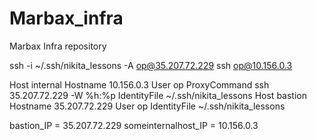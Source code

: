 # Marbax_infra
Marbax Infra repository

ssh -i ~/.ssh/nikita_lessons -A op@35.207.72.229 ssh op@10.156.0.3

Host internal
	Hostname 10.156.0.3
	User op
	ProxyCommand ssh 35.207.72.229 -W %h:%p
	IdentityFile ~/.ssh/nikita_lessons
Host bastion
	Hostname 35.207.72.229
	User op
	IdentityFile ~/.ssh/nikita_lessons

bastion_IP = 35.207.72.229
someinternalhost_IP = 10.156.0.3



